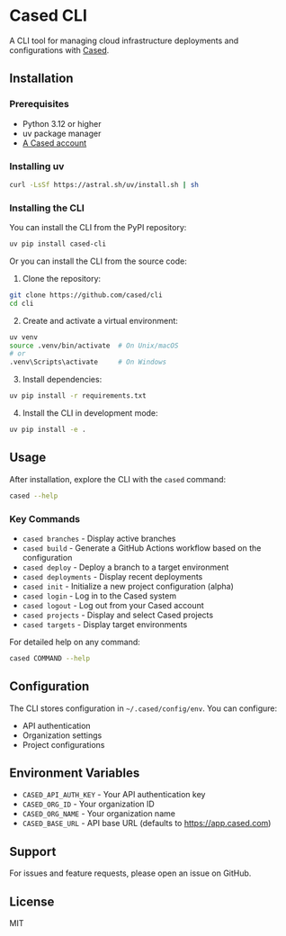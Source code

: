 # Cased CLI

A CLI tool for managing cloud infrastructure deployments and configurations with [Cased](https://cased.com).

## Installation

### Prerequisites

- Python 3.12 or higher
- uv package manager
- [A Cased account](https://app.cased.com)

### Installing uv

```bash
curl -LsSf https://astral.sh/uv/install.sh | sh
```

### Installing the CLI

You can install the CLI from the PyPI repository:

```bash
uv pip install cased-cli
```

Or you can install the CLI from the source code:

1. Clone the repository:
```bash
git clone https://github.com/cased/cli
cd cli
```

2. Create and activate a virtual environment:
```bash
uv venv
source .venv/bin/activate  # On Unix/macOS
# or
.venv\Scripts\activate     # On Windows
```

3. Install dependencies:
```bash
uv pip install -r requirements.txt
```

4. Install the CLI in development mode:
```bash
uv pip install -e .
```

## Usage

After installation, explore the CLI with the `cased` command:

```bash
cased --help
```

### Key Commands

* `cased branches` - Display active branches
* `cased build` - Generate a GitHub Actions workflow based on the configuration
* `cased deploy` - Deploy a branch to a target environment
* `cased deployments` - Display recent deployments
* `cased init` - Initialize a new project configuration (alpha)
* `cased login` - Log in to the Cased system
* `cased logout` - Log out from your Cased account
* `cased projects` - Display and select Cased projects
* `cased targets` - Display target environments

For detailed help on any command:
```bash
cased COMMAND --help
```

## Configuration

The CLI stores configuration in `~/.cased/config/env`. You can configure:

- API authentication
- Organization settings
- Project configurations

## Environment Variables

- `CASED_API_AUTH_KEY` - Your API authentication key
- `CASED_ORG_ID` - Your organization ID
- `CASED_ORG_NAME` - Your organization name
- `CASED_BASE_URL` - API base URL (defaults to https://app.cased.com)

## Support

For issues and feature requests, please open an issue on GitHub.

## License

MIT
